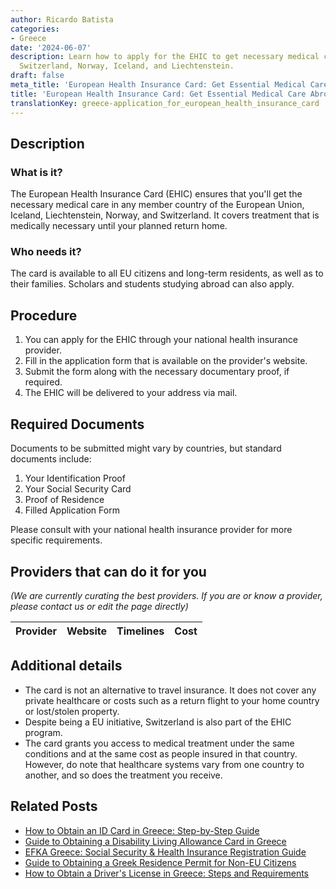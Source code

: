 ```yaml
---
author: Ricardo Batista
categories:
- Greece
date: '2024-06-07'
description: Learn how to apply for the EHIC to get necessary medical care in EU countries,
  Switzerland, Norway, Iceland, and Liechtenstein.
draft: false
meta_title: 'European Health Insurance Card: Get Essential Medical Care Abroad'
title: 'European Health Insurance Card: Get Essential Medical Care Abroad'
translationKey: greece-application_for_european_health_insurance_card
---
```


## Description
### What is it?
The European Health Insurance Card (EHIC) ensures that you'll get the necessary medical care in any member country of the European Union,  Iceland, Liechtenstein, Norway, and Switzerland. It covers treatment that is medically necessary until your planned return home.
### Who needs it?
The card is available to all EU citizens and long-term residents, as well as to their families. Scholars and students studying abroad can also apply.

## Procedure
1. You can apply for the EHIC through your national health insurance provider. 
2. Fill in the application form that is available on the provider's website.
3. Submit the form along with the necessary documentary proof, if required.
4. The EHIC will be delivered to your address via mail.

## Required Documents
Documents to be submitted might vary by countries, but standard documents include:
1. Your Identification Proof
2. Your Social Security Card
3. Proof of Residence
4. Filled Application Form

Please consult with your national health insurance provider for more specific requirements.

## Providers that can do it for you

_(We are currently curating the best providers. If you are or know a provider, please contact us or edit the page directly)_

| Provider        |     Website     |     Timelines    |       Cost      |
| :-------------: | :-------------: |  :-------------: | :-------------: |

## Additional details
- The card is not an alternative to travel insurance. It does not cover any private healthcare or costs such as a return flight to your home country or lost/stolen property.
- Despite being a EU initiative, Switzerland is also part of the EHIC program.
- The card grants you access to medical treatment under the same conditions and at the same cost as people insured in that country. However, do note that healthcare systems vary from one country to another, and so does the treatment you receive.


## Related Posts

- [How to Obtain an ID Card in Greece: Step-by-Step Guide](https://tramitit.com/guides/greece/application_for_id_issuance/)
- [Guide to Obtaining a Disability Living Allowance Card in Greece](https://tramitit.com/guides/greece/application_for_disability_card/)
- [EFKA Greece: Social Security & Health Insurance Registration Guide](https://tramitit.com/guides/greece/application_for_efka_(social_insurance_fund)/)
- [Guide to Obtaining a Greek Residence Permit for Non-EU Citizens](https://tramitit.com/guides/greece/application_for_residence_permit/)
- [How to Obtain a Driver's License in Greece: Steps and Requirements](https://tramitit.com/guides/greece/application_for_drivers_license/)